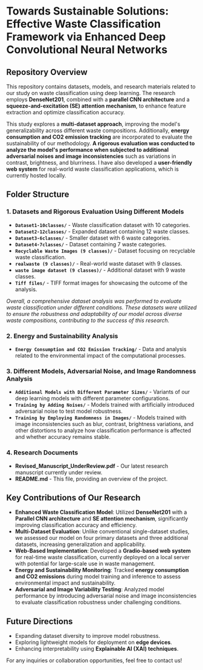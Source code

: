 # Towards Sustainable Solutions: Effective Waste Classification Framework via Enhanced Deep Convolutional Neural Networks

## Repository Overview
This repository contains datasets, models, and research materials related to our study on waste classification using deep learning. The research employs **DenseNet201**, combined with a **parallel CNN architecture** and a **squeeze-and-excitation (SE) attention mechanism**, to enhance feature extraction and optimize classification accuracy.

This study explores a **multi-dataset approach**, improving the model's generalizability across different waste compositions. Additionally, **energy consumption and CO2 emission tracking** are incorporated to evaluate the sustainability of our methodology. **A rigorous evaluation was conducted to analyze the model's performance when subjected to additional adversarial noises and image inconsistencies** such as variations in contrast, brightness, and blurriness. I have also developed a **user-friendly web system** for real-world waste classification applications, which is currently hosted locally.

## Folder Structure

### **1. Datasets and Rigorous Evaluation Using Different Models**
- **`Dataset1-10classes/`** - Waste classification dataset with 10 categories.
- **`Dataset2-12classes/`** - Expanded dataset containing 12 waste classes.
- **`Dataset3-6classes/`** - Smaller dataset with 6 waste categories.
- **`Dataset4-7classes/`** - Dataset containing 7 waste categories.
- **`Recyclable Waste Images (9 classes)/`** - Dataset focusing on recyclable waste classification.
- **`realwaste (9 classes)/`** - Real-world waste dataset with 9 classes.
- **`waste image dataset (9 classes)/`** - Additional dataset with 9 waste classes.
- **`Tiff files/`** - TIFF format images for showcasing the outcome of the analysis.

*Overall, a comprehensive dataset analysis was performed to evaluate waste classification under different conditions. These datasets were utilized to ensure the robustness and adaptability of our model across diverse waste compositions, contributing to the success of this research.*

### **2. Energy and Sustainability Analysis**
- **`Energy Consumption and CO2 Emission Tracking/`** - Data and analysis related to the environmental impact of the computational processes.

### **3. Different Models, Adversarial Noise, and Image Randomness Analysis**
- **`Additional Models with Different Parameter Sizes/`** - Variants of our deep learning models with different parameter configurations.
- **`Training by Adding Noises/`** - Models trained with artificially introduced adversarial noise to test model robustness.
- **`Training by Employing Randomness in Images/`** - Models trained with image inconsistencies such as blur, contrast, brightness variations, and other distortions to analyze how classification performance is affected and whether accuracy remains stable.

### 4. Research Documents

- **Revised_Manuscript_UnderReview.pdf** - Our latest research manuscript currently under review.
- **README.md** - This file, providing an overview of the project.


## **Key Contributions of Our Research**
- **Enhanced Waste Classification Model**: Utilized **DenseNet201** with a **Parallel CNN architecture** and **SE attention mechanism**, significantly improving classification accuracy and efficiency.
- **Multi-Dataset Evaluation**: Unlike conventional single-dataset studies, we assessed our model on four primary datasets and three additional datasets, increasing generalization and applicability.
- **Web-Based Implementation**: Developed a **Gradio-based web system** for real-time waste classification, currently deployed on a local server with potential for large-scale use in waste management.
- **Energy and Sustainability Monitoring**: Tracked **energy consumption and CO2 emissions** during model training and inference to assess environmental impact and sustainability.
- **Adversarial and Image Variability Testing**: Analyzed model performance by introducing adversarial noise and image inconsistencies to evaluate classification robustness under challenging conditions.


## **Future Directions**
- Expanding dataset diversity to improve model robustness.
- Exploring lightweight models for deployment on **edge devices**.
- Enhancing interpretability using **Explainable AI (XAI) techniques**.

For any inquiries or collaboration opportunities, feel free to contact us!

